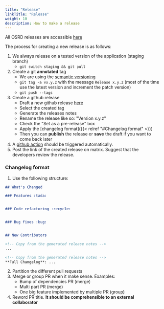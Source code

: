```yaml
---
title: "Release"
linkTitle: "Release"
weight: 10
description: How to make a release
---
```


All OSRD releases are accessible [here](https://github.com/OpenRailAssociation/osrd/releases)

The process for creating a new release is as follows:

1. We always release on a tested version of the application (staging branch)
    - `git switch staging && git pull`
1. Create a git **annotated** tag
    - We are using the [semantic versioning](https://semver.org/)
    - `git tag -a vx.y.z` with the message `Release x.y.z` (most of the time use the latest version and increment the patch version)
    - `git push --tags`
1. Create a github release
    - Draft a new github release [here](https://github.com/OpenRailAssociation/osrd/releases/new)
    - Select the created tag
    - Generate the releases notes
    - Rename the release like so: "Version x.y.z"
    - Check the "Set as a pre-release" box
    - Apply the [changelog format]({{< relref "#Changelog format" >}})
    - Then you can **publish** the release or **save** the draft if you want to come back later
1. A [github action](https://github.com/OpenRailAssociation/osrd/actions/workflows/release.yml) should be triggered automatically.
1. Post the link of the created release on matrix. Suggest that the developers review the release.

### Changelog format

1. Use the following structure:

```md
## What's Changed

### Features :tada:


### Code refactoring :recycle:


### Bug fixes :bug:


## New Contributors

<!-- Copy from the generated release notes -->
...

<!-- Copy from the generated release notes -->
**Full Changelog**: ...
```

2. Partition the different pull requests
3. Merge or group PR when it make sense. Examples:
    - Bump of dependencies PR (merge)
    - Multi part PR (merge)
    - One big feature implemented by multiple PR (group)
4. Reword PR title. **It should be comprehensible to an external collaborator**
